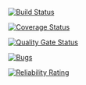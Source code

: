 [![Build Status](https://app.travis-ci.com/valeryami/ladybag33.svg?branch=main)](https://app.travis-ci.com/valeryami/ladybag33)

[![Coverage Status](https://coveralls.io/repos/github/valeryami/ladybag33/badge.svg?branch=main)](https://coveralls.io/github/valeryami/ladybag33?branch=main)


[![Quality Gate Status](https://sonarcloud.io/api/project_badges/measure?project=ladybag33&metric=alert_status)](https://sonarcloud.io/summary/new_code?id=ladybag33)

[![Bugs](https://sonarcloud.io/api/project_badges/measure?project=ladybag33&metric=bugs)](https://sonarcloud.io/summary/new_code?id=ladybag33)

[![Reliability Rating](https://sonarcloud.io/api/project_badges/measure?project=ladybag33&metric=reliability_rating)](https://sonarcloud.io/summary/new_code?id=ladybag33)
